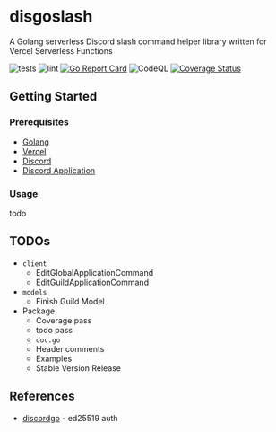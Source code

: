 # disgoslash
A Golang serverless Discord slash command helper library written for Vercel Serverless Functions

![tests](https://github.com/wafer-bw/disgoslash/workflows/tests/badge.svg)
![lint](https://github.com/wafer-bw/disgoslash/workflows/lint/badge.svg)
[![Go Report Card](https://goreportcard.com/badge/github.com/wafer-bw/disgoslash)](https://goreportcard.com/report/github.com/wafer-bw/disgoslash)
![CodeQL](https://github.com/wafer-bw/disgoslash/workflows/CodeQL/badge.svg)
[![Coverage Status](https://coveralls.io/repos/github/wafer-bw/disgoslash/badge.svg)](https://coveralls.io/github/wafer-bw/disgoslash)

## Getting Started

### Prerequisites
* [Golang](https://golang.org/dl/)
* [Vercel](https://vercel.com/)
* [Discord](https://discord.com/)
* [Discord Application](https://discord.com/developers/applications)

### Usage
todo

## TODOs
* `client`
    * EditGlobalApplicationCommand
    * EditGuildApplicationCommand
* `models`
    * Finish Guild Model
* Package
    * Coverage pass
    * todo pass
    * `doc.go`
    * Header comments
    * Examples
    * Stable Version Release

## References
* [discordgo](https://github.com/bwmarrin/discordgo) - ed25519 auth

